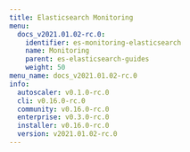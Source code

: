 ```yaml
---
title: Elasticsearch Monitoring
menu:
  docs_v2021.01.02-rc.0:
    identifier: es-monitoring-elasticsearch
    name: Monitoring
    parent: es-elasticsearch-guides
    weight: 50
menu_name: docs_v2021.01.02-rc.0
info:
  autoscaler: v0.1.0-rc.0
  cli: v0.16.0-rc.0
  community: v0.16.0-rc.0
  enterprise: v0.3.0-rc.0
  installer: v0.16.0-rc.0
  version: v2021.01.02-rc.0
---
```


